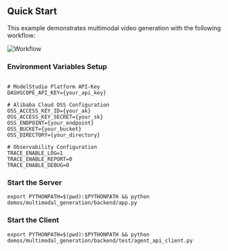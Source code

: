 ## Quick Start

This example demonstrates multimodal video generation with the following workflow:

![Workflow](assets/flow.png)

### Environment Variables Setup
```shell

# ModelStudio Platform API-Key
DASHSCOPE_API_KEY={your_api_key}

# Alibaba Cloud OSS Configuration
OSS_ACCESS_KEY_ID={your_ak}
OSS_ACCESS_KEY_SECRET={your_sk}
OSS_ENDPOINT={your_endpoint}
OSS_BUCKET={your_bucket}
OSS_DIRECTORY={your_directory}

# Observability Configuration
TRACE_ENABLE_LOG=1
TRACE_ENABLE_REPORT=0
TRACE_ENABLE_DEBUG=0
```


### Start the Server
```shell
export PYTHONPATH=$(pwd):$PYTHONPATH && python demos/multimodal_generation/backend/app.py
```

### Start the Client
```shell
export PYTHONPATH=$(pwd):$PYTHONPATH && python demos/multimodal_generation/backend/test/agent_api_client.py
```





